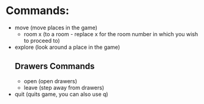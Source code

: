 # Commands:
- move (move places in the game)
    - room x (to a room - replace x for the room number in which you wish to proceed to)
- explore (look around a place in the game)
    ## Drawers Commands
    - open (open drawers)
    - leave (step away from drawers)
- quit (quits game, you can also use q)